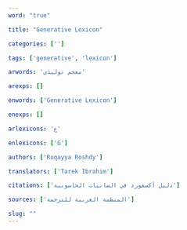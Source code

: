 ```yaml
---
word: "true"

title: "Generative Lexicon"

categories: ['']

tags: ['generative', 'lexicon']

arwords: 'معجم توليدي'

arexps: []

enwords: ['Generative Lexicon']

enexps: []

arlexicons: 'ع'

enlexicons: ['G']

authors: ['Ruqayya Roshdy']

translators: ['Tarek Ibrahim']

citations: ['دليل أكسفورد في السانيات الحاسوبية']

sources: ['المنظمة العربية للترجمة']

slug: ""
---
```

